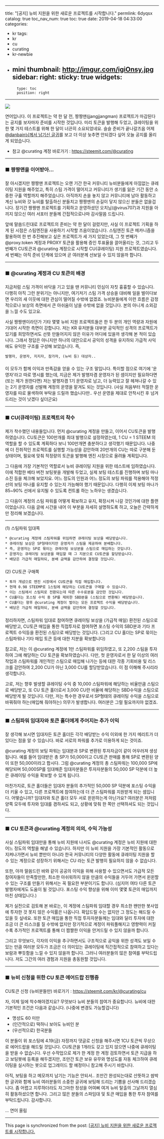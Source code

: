 
---
title: "[공지] 뉴비 지원을 위한 새로운 프로젝트를 시작합니다."
permlink: 6dyqsx
catalog: true
toc_nav_num: true
toc: true
date: 2019-04-18 04:33:00
categories:
- kr
tags:
- kr
- cu
- curating
- kr-newbie
- mini
thumbnail: http://imgur.com/igiOnsy.jpg
sidebar:
    right:
        sticky: true
widgets:
    -
        type: toc
        position: right
---


![](http://imgur.com/igiOnsy.jpg)

연어입니다. 이 프로젝트는 약 한 달 전, 짱짱맨(jjangjjangman) 프로젝트가 마감된다는 공지를 보자마자 준비를 시작한 것입니다. 미리 토큰을 발행해 두었고, 큐레이팅을 위한 몇 가지 테스트를 위해 한 달이 너끈히 소요되었네요. 슬슬 준비가 끝나갈즈음 어제 [@danbain님께서 남기신 글귀](https://steemit.com/kr/@danbain/2crinj)를 보고 더 이상 늦추면 안되겠다 싶어 오늘 공지를 올리게 되었습니다.

* 참고  @curating 계정 바로가기 : https://steemit.com/@curating

---

### ■  짱짱맨을 이어받아...
###
잘 아시겠지만 짱짱맨 프로젝트는 오랜 기간 한국 커뮤니티 뉴비분들에게 아낌없는 큐레이팅 지원을 해주었고, 특히 스팀 가격이 떨어지고 커뮤니티가 생기를 잃은 기간 동안 소중한 구휼 역할까지 해주었습니다. 아직까지 손을 놓지 않고 커뮤니티에 남아 활동하고 계신 뉴비와 갓 뉴비를 탈출하신 분들치고 짱짱맨의 손길이 닿지 않으신 분들은 없을겁니다. 장기간 짱짱맨 프로젝트를 기획하고 운영하셨던 오치님(@virus707)과 지원을 아끼지 않으신 여러 서포터 분들께 간접적으로나마 감사말씀 드립니다.

앞에 말씀드린대로 프로젝트의 준비는 약 한 달이 걸렸지만, 사실 이 프로젝트 기획을 하게 된 시점은 스팀엔진을 사용하기 시작할 즈음이었습니다. 스팀엔진 토큰 메카니즘을 활용하여 한 번 추진해보고 싶은 프로젝트가 세 가지 있었는데, 그 첫 번째가 @proxy.token 계정과 PROXY 토큰을 활용해 증인 투표율을 끌어올리는 것, 그리고 두 번째가 CU토큰과 @curating 계정으로 시작할 CU(큐레이팅) 지원 프로젝트였습니다. 세 번째는 아직 준비 단계에 있으며 곧 여러분께 선보일 수 있지 않을까 합니다. 

---

### ■ @curating 계정과 CU 토큰의 배경
###
지금처럼 스팀 가격이 바닥을 기고 있을 땐 커뮤니티 민심이 자칫 흉흉할 수 있습니다. 다행히 아직 그런 분위기는 아니지만, 여기저기 스팀 가격 상승을 대비해 일을 벌이다보면 우리의 새 이웃에 대한 관심이 떨어질 수밖에 없겠죠. 뉴비분들에게 이런 흐름은 감정적으로나 보상의 측면에서 큰 아쉬움이 남을 수밖에 없을 것입니다. 본의 아니게 소외감을 느낄 수도 있고요.

사실 짱짱맨이라던가 기타 몇몇 뉴비 지원 프로젝트들은 한 두 분의 개인 역량과 자원에 기대어 시작한 측면이 강합니다. 저는 KR 유저분들 대부분 공익적인 성격의 프로젝트가 있기를 희망하면서도 선뜻 만들어지지 않은 이유가 어디에 있을까 생각해 본 적이 있습니다. 그래서 정답은 아니지만 하나의 대안으로서 공익의 성격을 유지하되 가급적 사익에도 유익한 구조를 구성해 보았습니다. 즉,

```language
발행자, 운영자, 지지자, 참가자, (뉴비 등) 대상자..
```
###
이 모두가 함께 이익과 만족감을 얻을 수 있는 구조 말입니다. 특이할 점으로 여기에 '운영자'라고 따로 명시를 했는데, 지금은 제가 발행자겸 운영자가 된 셈이지만 필요하다면 (또는 제가 원한다면) 저는 발행자겸 1기 운영자로 남고, 더 능력있고 잘 헤쳐나갈 수 있는 2기 운영자를 선발해 계정의 운영을 맡겨도 되는 것입니다. (사실 처음부터 적절한 운영자를 따로 물색하여 부탁을 드릴까 했습니다만.. 우선 운영을 제대로 안착시킨 후 넘겨드리는 것이 낫겠다 싶더군요)

---

### ■  CU(큐레이팅) 프로젝트의 착수
###
제가 착수했던 내용들입니다. 먼저 @curating 계정을 만들고, 이어서 CU토큰을 발행하였습니다. CU토큰은 100만개를 최대 발행으로 설정하였는데, 1 CU = 1 STEEM 의 역할을 할 수 있도록 계획하다 보니 100만개면 충분하다고 생각했기 때문입니다. 나중에 더 진취적인 프로젝트를 실행할 가능성을 감안하여 20만개의 CU는 따로 구분해 둔 상태이며, 필요에 맞춰 적정량의 토큰을 발행해 엔진 시장으로 올려둘 계획입니다.

그 다음에 가장 기본적인 역할로서 뉴비 큐레이팅 지원을 위한 테스트에 임하였습니다. 이에 적합한 베타 버전 보팅봇을 개발해 두었고, 실제 보팅 테스트를 진행하며 보팅 마나 소진 등을 체크해 보았지요. 어느 정도의 인원과 어느 정도의 보팅 파워를 적용해야 적정선의 보팅 마나를 유지할 수 있는지 가늠해야 했기 때문입니다. 다행히 이제 보팅 마나가 85~90% 선에서 유지될 수 있도록 컨트롤 하는 노하우는 생겼습니다.   

그 다음이 계정의 스팀 파워를 어떻게 확보하고 유지, 확장시켜 나갈 것인가에 대한 플랜이었습니다. 다음 글에 시간을 내어 이 부분을 자세히 설명하도록 하고, 오늘은 간략하게만 정리해 보겠습니다.

---

(1) 스팀파워 임대쪽




```language
* @curating 계정에 스팀파워를 위임하면 큐레이팅 보상을 배당받습니다.
* 큐레이팅 보상은 SP형태이지만 운영자가 스팀을 제공하여 분배합니다.
* 즉, 운영자는 SP로 묶이는 큐레이팅 보상분을 스팀으로 매입하는 것입니다.
* 운영자는 큐레이팅 보상분을 매입할 때 그 지분으로 CU토큰을 할당받습니다.
* 배당은 가급적 매일하되, 분배 금액을 감안하여 결정할 것입니다.
```
###

(2) CU토큰 구매쪽

```language
* 투자 개념으로 엔진 시장에서 CU토큰을 직접 매입합니다.
* 현재 0.98 STEEMP로 1스팀에 해당하는 CU토큰을 구매할 수 있습니다.
* 이는 스팀에서 스팀피로 전환되는데 따른 수수료분을 감안한 것입니다.
* CU홀더는 포스팅 수익 중 SP를 제외한 SBD분을 (스팀으로 변환해) 배당받습니다.
* CU홀더는 향후 @curating 계정이 벌이는 모든 프로젝트 수익을 배당받습니다.
* 배당은 가급적 매일하되, 분배 금액을 감안하여 결정할 것입니다. 
```
###
정리하자면,
스팀파워 임대로 참여하면 큐레이팅 보상을 (가급적 매일) 환전된 스팀으로 배당받고, CU토큰 매입을 통한 직접투자로 참여하면 포스팅 수익의 SBD분과 기타 프로젝트 수익등을 환전된 스팀으로 배당받는 것입니다. (그리고 CU 홀더는 SP로 묶이는 스팀파워나 기타 매입 토큰 등에 대한 지분을 확보합니다)

참고로, 저는 이 @curating 계정에 1만 스팀파워를 위임하였고, 또 2,200 스팀을 투자하여 그에 해당하는 CU 토큰을 확보하였습니다. 다만, 첫 운영자로서 한 달 이상의 여러 작업과 스팀파워를 개인적인 스팀으로 매입해 나가는 등에 대한 각종 기회비용 및 리스크를 감안하여 2,200 CU가 아닌 3,000 CU를 할당받았습니다. 이 점 이해해 주시리라 생각합니다.

고로, 저는 향후 발생할 큐레이팅 수익 중 10,000 스팀파워에 해당하는 비율만큼 스팀으로 배당받고, 또 CU 토큰 홀더로서 3,000 CU란 비율에 해당하는 SBD수익을 스팀으로 배당받게 될 것입니다. 다만, 저는 특수한 경우로서 SP형태의 큐레이팅 수익을 스팀으로 바꿔줘야 하는(매입해 줘야하는) 의무가 발생합니다. 여러분은 그럴 필요까지야 없겠죠.

---

### ■  스팀파워 임대자와 토큰 홀더에게 주어지는 추가 이익
###
잘 생각해 보시면 임대자든 토큰 홀더든 각각 배당받는 수익 이외에 한 가지 메리트가 더 있다는 점을 알 수 있습니다. 바로 서로의 파워를 추가로 이용하게 되는 것이죠.

@curating 계정의 보팅 파워는 임대분과 SP로 변환된 투자자금이 같이 어우러져 생성됩니다. 예를 들어 임대받은 총 SP가 50,000이고 CU토큰 판매를 통해 SP로 변환된 양이 또한 50,000이라고 합시다. 그럼 @curating 계정의 총 스팀파워는 100,000 SP에 해당되며 50,000SP를 임대해준 임대자분들은 투자자분들의 50,000 SP 덕분에 더 높은 큐레이팅 수익을 확보할 수 있게 됩니다. 

마찬가지로, 토큰 홀더들은 임대자 분들의 추가적인 50,000 SP 덕분에 포스팅 수익을 더 키울 수 있고, 다른 프로젝트에 참여하는데 더 큰 스팀파워를 지원받게 되는 셈입니다. 어떻습니까? 임대자와 토큰 홀더 모두 서로 윈윈하는게 아닌가요? 여러분은 저처럼 양쪽 모두에 투자와 임대를 겸하셔도 되고, 상황에 맞춰 한 쪽만 선택하셔도 되는 것입니다.

---

### ■ CU 토큰과 @curating 계정의 의의, 수익 가능성
###
사실 스팀파워 임대만을 통해 뉴비 지원에 나서도 @curating 계정은 뉴비 지원에 대한 어느 정도의 역할을 해낼 수 있습니다. 하지만 이 뉴비 지원을 가장 기본적인 활동으로 지켜나가면서 뉴비 뿐만이 아니라 한국 커뮤니티의 다양한 활동에 큐레이팅 지원을 할 수 있는 계정으로 성장하기 위해서는 CU 라는 토큰 발행히 필요하지 않을 수 없습니다.

또한, 아까 말씀드린 바와 같이 공공의 이익을 위해 사용할 수 있으면서도 가급적 모든 참여자들이 만족할만한, 최소한 아쉬워하지 않을 만큼의 수익들을 거두어 가면서 윈윈할 수 있는 구조를 만들기 위해서는 꼭 필요한 부분이기도 합니다. (심지어 여타 다른 토큰 발행자에게도 도움이 될 것입니다. 포스팅 수익 향상을 위해 이미 몇몇 토큰의 매입까지 마친 상태입니다.) 

제가 실전으로 검토해 본 바로는, 이 계정에 스팀파워 임대할 경우 최소한 왠만한 봇사업에 투자한 것 못지 않은 수익률은 나옵니다. 확답드릴 수는 없지만 그 정도는 해드릴 수 있을 듯 싶네요. 또한 토큰 매입을 통한 직접 투자자분들께는 임대와 달리 투자에 대한 조금 더 큰 리스크를 질 수밖에 없지만 장기적으로 계정이 파워풀해지고 영향력이 커질수록 추가적인 프로젝트를 통해 더 짭짤한 이익을 안겨드릴 수 있지 않을까 합니다.

그리고 무엇보다, 각자의 이익을 추구하면서도 구조적으로 공익을 위한 성격도 보일 수 있는 만큼 여러분 모두가 조금은 더 의미있는 큐레이팅에 직간접적으로 참여하고 있다는 보람과 뿌듯함을 느낄 수 있지 않을까 합니다. 그러니 여러분들의 많은 참여를 부탁드립니다. 저도 그간의 여러 경험과 지원을 총동원할 것입니다. 

---

### ■ 뉴비 신청을 위한 CU 토큰 에어드랍 진행중
###
CU토큰 신청 (뉴비분들만) 바로가기 : https://steemit.com/kr/@curating/cu

자, 이제 일에 착수해야겠지요? 무엇보다 뉴비 분들의 참여가 중요합니다. 뉴비에 대한 기본적인 조건은 다음과 같습니다. (나중에 변경도 가능할겁니다)

* 명성도 60 미만
* (인간적으로) 떡하니 보아도 뉴비인 분
* (우선적으로) 한국분들

이 분들이 위 포스팅에 4.19(금) 자정까지 댓글로 신청을 해주시면 1CU 토큰씩 무상으로 에어드랍을 해드릴 것입니다. CU토큰을 1개라도 갖고 있지 않으면 나중에 큐레이팅을 받을 수 없습니다. 우선 수작업으로 제가 한 계정 한 계정 검토하면서 토큰 지급을 하고 보팅봇에 등록을 해두겠지만, 조만간 토큰 보유 유무와 명성도를 자동 체크하여 큐레이팅을 실시하는 봇으로 업그레이드 할 예정이니 참고해 주시기 바랍니다.

아직, 보팅을 하고 메모까지 남기는 기능은 안되서.. 조만간 완성되는대로 산뜻하고 쌈박한 글귀와 함께 뉴비 여러분들의 소중한 글귀에 보팅해 드리는 기쁨을 선사해 드리겠습니다. 좀 어렵고 지루하더라도 자그마한 정성을 어여삐 여겨 뉴비 탈출의 그날까지 열심히 활동하셨으면 합니다. 그리고 많은 분들의 스파임대 및 토큰 매입을 통한 투자 참여를 부탁드립니다. 감사합니다. 

... 연어 올림

- - -

This page is synchronized from the post: [[공지] 뉴비 지원을 위한 새로운 프로젝트를 시작합니다.](https://steemit.com/@jack8831/6dyqsx)
